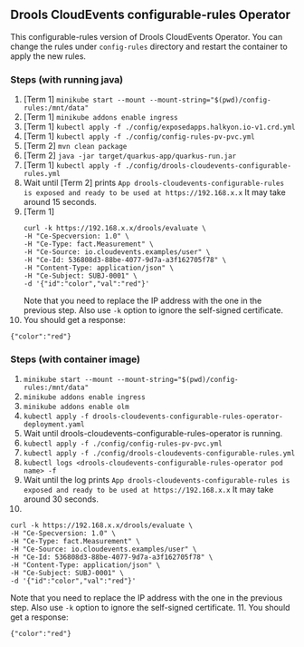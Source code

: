 ## Drools CloudEvents configurable-rules Operator

This configurable-rules version of Drools CloudEvents Operator. You can change the rules under `config-rules` directory and restart the container to apply the new rules.

### Steps (with running java)

1. [Term 1] `minikube start --mount --mount-string="$(pwd)/config-rules:/mnt/data"`
2. [Term 1] `minikube addons enable ingress`
3. [Term 1] `kubectl apply -f ./config/exposedapps.halkyon.io-v1.crd.yml`
4. [Term 1] `kubectl apply -f ./config/config-rules-pv-pvc.yml`
5. [Term 2] `mvn clean package`
6. [Term 2] `java -jar target/quarkus-app/quarkus-run.jar`
7. [Term 1] `kubectl apply -f ./config/drools-cloudevents-configurable-rules.yml`
8. Wait until [Term 2] prints `App drools-cloudevents-configurable-rules is exposed and ready to be used at https://192.168.x.x` It may take around 15 seconds.
9. [Term 1] 
   ```
   curl -k https://192.168.x.x/drools/evaluate \
   -H "Ce-Specversion: 1.0" \
   -H "Ce-Type: fact.Measurement" \
   -H "Ce-Source: io.cloudevents.examples/user" \
   -H "Ce-Id: 536808d3-88be-4077-9d7a-a3f162705f78" \
   -H "Content-Type: application/json" \
   -H "Ce-Subject: SUBJ-0001" \
   -d '{"id":"color","val":"red"}'
   ```
   Note that you need to replace the IP address with the one in the previous step. Also use `-k` option to ignore the self-signed certificate.
10. You should get a response:
   ```
   {"color":"red"}
   ```

### Steps (with container image)

1. `minikube start --mount --mount-string="$(pwd)/config-rules:/mnt/data"`
2. `minikube addons enable ingress`
3. `minikube addons enable olm`
4. `kubectl apply -f drools-cloudevents-configurable-rules-operator-deployment.yaml`
5. Wait until drools-cloudevents-configurable-rules-operator is running.
6. `kubectl apply -f ./config/config-rules-pv-pvc.yml`
7. `kubectl apply -f ./config/drools-cloudevents-configurable-rules.yml`
8. `kubectl logs <drools-cloudevents-configurable-rules-operator pod name> -f`
9. Wait until the log prints `App drools-cloudevents-configurable-rules is exposed and ready to be used at https://192.168.x.x` It may take around 30 seconds.
10.
   ```
   curl -k https://192.168.x.x/drools/evaluate \
   -H "Ce-Specversion: 1.0" \
   -H "Ce-Type: fact.Measurement" \
   -H "Ce-Source: io.cloudevents.examples/user" \
   -H "Ce-Id: 536808d3-88be-4077-9d7a-a3f162705f78" \
   -H "Content-Type: application/json" \
   -H "Ce-Subject: SUBJ-0001" \
   -d '{"id":"color","val":"red"}'
   ```
   Note that you need to replace the IP address with the one in the previous step. Also use `-k` option to ignore the self-signed certificate.
11. You should get a response:
   ```
   {"color":"red"}
   ```

